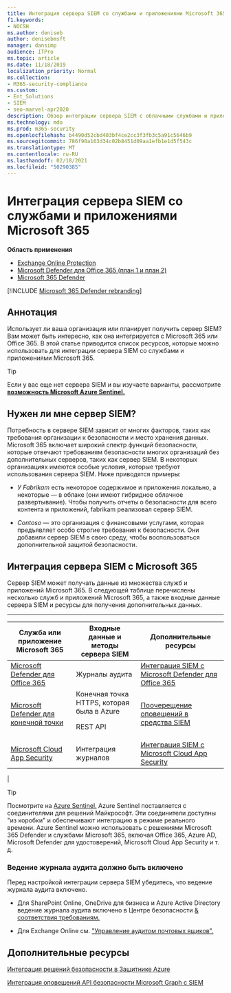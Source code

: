 ```yaml
---
title: Интеграция сервера SIEM со службами и приложениями Microsoft 365
f1.keywords:
- NOCSH
ms.author: deniseb
author: denisebmsft
manager: dansimp
audience: ITPro
ms.topic: article
ms.date: 11/18/2019
localization_priority: Normal
ms.collection:
- M365-security-compliance
ms.custom:
- Ent_Solutions
- SIEM
- seo-marvel-apr2020
description: Обзор интеграции сервера SIEM с облачными службами и приложениями Microsoft 365
ms.technology: mdo
ms.prod: m365-security
ms.openlocfilehash: b4490d52cbd403bf4ce2cc3f3fb3c5a91c5646b9
ms.sourcegitcommit: 786f90a163d34c02b8451d09aa1efb1e1d5f543c
ms.translationtype: MT
ms.contentlocale: ru-RU
ms.lasthandoff: 02/18/2021
ms.locfileid: "50290385"
---
```

# <a name="security-information-and-event-management-siem-server-integration-with-microsoft-365-services-and-applications"></a>Интеграция сервера SIEM со службами и приложениями Microsoft 365

**Область применения**
- [Exchange Online Protection](exchange-online-protection-overview.md)
- [Microsoft Defender для Office 365 (план 1 и план 2)](office-365-atp.md)
- [Microsoft 365 Defender](../mtp/microsoft-threat-protection.md)

[!INCLUDE [Microsoft 365 Defender rebranding](../includes/microsoft-defender-for-office.md)]

## <a name="summary"></a>Аннотация

Использует ли ваша организация или планирует получить сервер SIEM? Вам может быть интересно, как она интегрируется с Microsoft 365 или Office 365. В этой статье приводится список ресурсов, которые можно использовать для интеграции сервера SIEM со службами и приложениями Microsoft 365.

> [!TIP]
> Если у вас еще нет сервера SIEM и вы изучаете варианты, рассмотрите **[возможность Microsoft Azure Sentinel.](https://docs.microsoft.com/azure/sentinel/overview)**

## <a name="do-i-need-a-siem-server"></a>Нужен ли мне сервер SIEM?

Потребность в сервере SIEM зависит от многих факторов, таких как требования организации к безопасности и место хранения данных. Microsoft 365 включает широкий спектр функций безопасности, которые отвечают требованиям безопасности многих организаций без дополнительных серверов, таких как сервер SIEM. В некоторых организациях имеются особые условия, которые требуют использования сервера SIEM. Ниже приводятся примеры:

- *У Fabrikam* есть некоторое содержимое и приложения локально, а некоторые — в облаке (они имеют гибридное облачное развертывание). Чтобы получить отчеты о безопасности для всего контента и приложений, fabrikam реализовал сервер SIEM.

- *Contoso* — это организация с финансовыми услугами, которая предъявляет особо строгие требования к безопасности. Они добавили сервер SIEM в свою среду, чтобы воспользоваться дополнительной защитой безопасности.

## <a name="siem-server-integration-with-microsoft-365"></a>Интеграция сервера SIEM с Microsoft 365

Сервер SIEM может получать данные из множества служб и приложений Microsoft 365. В следующей таблице перечислены несколько служб и приложений Microsoft 365, а также входные данные сервера SIEM и ресурсы для получения дополнительных данных.

****

|Служба или приложение Microsoft 365|Входные данные и методы сервера SIEM|Дополнительные ресурсы|
|---|---|---|
|[Microsoft Defender для Office 365](office-365-atp.md)|Журналы аудита|[Интеграция SIEM с Microsoft Defender для Office 365](siem-integration-with-office-365-ti.md)|
|[Microsoft Defender для конечной точки](https://docs.microsoft.com/windows/security/threat-protection/)|Конечная точка HTTPS, которая была в Azure <p> REST API|[Поочерещение оповещений в средства SIEM](https://docs.microsoft.com/windows/security/threat-protection/microsoft-defender-atp/configure-siem)|
|[Microsoft Cloud App Security](https://docs.microsoft.com/cloud-app-security/what-is-cloud-app-security)|Интеграция журналов|[Интеграция SIEM с Microsoft Cloud App Security](https://docs.microsoft.com/cloud-app-security/siem)|
|

> [!TIP]
> Посмотрите на [Azure Sentinel.](https://docs.microsoft.com/azure/sentinel/overview) Azure Sentinel поставляется с соединителями для решений Майкрософт. Эти соединители доступны "из коробки" и обеспечивают интеграцию в режиме реального времени. Azure Sentinel можно использовать с решениями Microsoft 365 Defender и службами Microsoft 365, включая Office 365, Azure AD, Microsoft Defender для удостоверений, Microsoft Cloud App Security и т. д.

### <a name="audit-logging-must-be-turned-on"></a>Ведение журнала аудита должно быть включено

Перед настройкой интеграции сервера SIEM убедитесь, что ведение журнала аудита включено.

- Для SharePoint Online, OneDrive для бизнеса и Azure Active Directory ведение журнала аудита включено в Центре безопасности [& соответствия требованиям.](../../compliance/turn-audit-log-search-on-or-off.md)

- Для Exchange Online см. ["Управление аудитом почтовых ящиков".](../../compliance/enable-mailbox-auditing.md)

## <a name="more-resources"></a>Дополнительные ресурсы

[Интеграция решений безопасности в Защитнике Azure](https://docs.microsoft.com/azure/security-center/security-center-partner-integration#exporting-data-to-a-siem)

[Интеграция оповещений API безопасности Microsoft Graph с SIEM](https://docs.microsoft.com/graph/security-integration)
